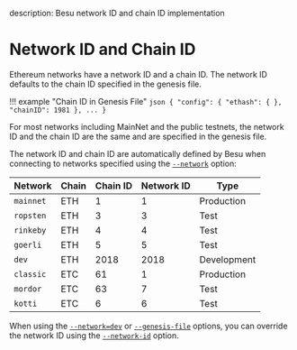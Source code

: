 description: Besu network ID and chain ID implementation
<!--- END of page meta data -->

# Network ID and Chain ID

Ethereum networks have a network ID and a chain ID. The network ID defaults to the chain ID specified 
in the genesis file.

!!! example "Chain ID in Genesis File"
    ```json
    {
      "config": {
        "ethash": {
        },
         "chainID": 1981
      },
      ...
    }
    ```

For most networks including MainNet and the public testnets, the network ID and the chain ID are the
same and are specified in the genesis file.

The network ID and chain ID are automatically defined by Besu when connecting to networks specified 
using the [`--network`](../Reference/CLI/CLI-Syntax.md#network) option:

| Network   | Chain | Chain ID | Network ID | Type        |
|-----------|-------|----------|------------|-------------|
| `mainnet` | ETH   | 1        | 1          | Production  |
| `ropsten` | ETH   | 3        | 3          | Test        |
| `rinkeby` | ETH   | 4        | 4          | Test        |
| `goerli`  | ETH   | 5        | 5          | Test        |
| `dev`     | ETH   | 2018     | 2018       | Development |
| `classic` | ETC   | 61       | 1          | Production  |
| `mordor`  | ETC   | 63       | 7          | Test        |
| `kotti`   | ETC   | 6        | 6          | Test        |

When using the [`--network=dev`](../Reference/CLI/CLI-Syntax.md#network) or 
[`--genesis-file`](../Reference/CLI/CLI-Syntax.md#genesis-file) options, you can override the 
network ID using the [`--network-id`](../Reference/CLI/CLI-Syntax.md#network-id) option. 

